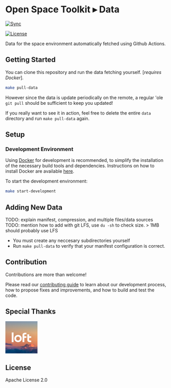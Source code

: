 # Open Space Toolkit ▸ Data

[![Sync](https://github.com/open-space-collective/open-space-toolkit-data/actions/workflows/scheduled-sync.yml/badge.svg?branch=main)](https://github.com/open-space-collective/open-space-toolkit-data/actions/workflows/scheduled-sync.yml)

[![License](https://img.shields.io/badge/License-Apache%202.0-blue.svg)](https://opensource.org/licenses/Apache-2.0)

Data for the space environment automatically fetched using Github Actions.

## Getting Started

You can clone this repository and run the data fetching yourself. [*requires Docker*].

```bash
make pull-data
```

However since the data is update periodically on the remote, a regular 'ole `git pull` should be sufficient to keep you updated!

If you really want to see it in action, feel free to delete the entire `data` directory and run `make pull-data` again.

## Setup

### Development Environment

Using [Docker](https://www.docker.com) for development is recommended, to simplify the installation of the necessary build tools and dependencies.
Instructions on how to install Docker are available [here](https://docs.docker.com/install/).

To start the development environment:

```bash
make start-development
```

## Adding New Data
TODO: explain manifest, compression, and multiple files/data sources
TODO: mention how to add with git LFS, use `du -sh` to check size. > 1MB should probably use LFS
- You must create any neccesary subdirectories yourself
- Run `make pull-data` to verify that your manifest configuration is correct.

## Contribution

Contributions are more than welcome!

Please read our [contributing guide](CONTRIBUTING.md) to learn about our development process, how to propose fixes and improvements, and how to build and test the code.

## Special Thanks

[![Loft Orbital](https://github.com/open-space-collective/open-space-toolkit/blob/main/assets/thanks/loft_orbital.png)](https://www.loftorbital.com/)

## License

Apache License 2.0

